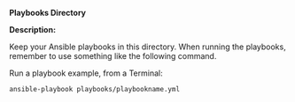 **Playbooks Directory**

**Description:**

Keep your Ansible playbooks in this directory. When running the playbooks, remember to use something like the following command.

Run a playbook example, from a Terminal:
```$xslt
ansible-playbook playbooks/playbookname.yml
```